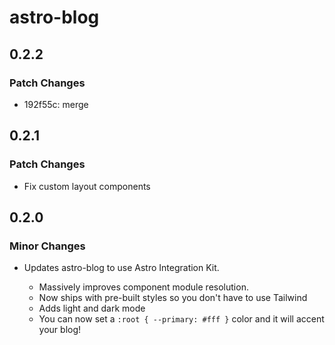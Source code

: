 # astro-blog

## 0.2.2

### Patch Changes

- 192f55c: merge

## 0.2.1

### Patch Changes

- Fix custom layout components

## 0.2.0

### Minor Changes

- Updates astro-blog to use Astro Integration Kit.

  - Massively improves component module resolution.
  - Now ships with pre-built styles so you don't have to use Tailwind
  - Adds light and dark mode
  - You can now set a `:root { --primary: #fff }` color and it will accent your blog!
